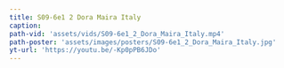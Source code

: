 ```yaml
---
title: S09-6e1 2 Dora Maira Italy
caption:
path-vid: 'assets/vids/S09-6e1_2_Dora_Maira_Italy.mp4'
path-poster: 'assets/images/posters/S09-6e1_2_Dora_Maira_Italy.jpg'
yt-url: 'https://youtu.be/-Kp0pPB6JDo'
---
```


